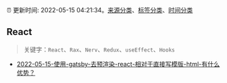 :alarm_clock: 更新时间: 2022-05-15 04:21:34。[来源分类](../README.md)、[标签分类](../TAGS.md)、[时间分类](../TIMELINE.md)

## React


> 关键字：`React`、`Rax`、`Nerv`、`Redux`、`useEffect`、`Hooks`



- [2022-05-15-使用-gatsby-去预渲染-react-相对于直接写模版-html-有什么优势？](https://www.v2ex.com/t/852907) 